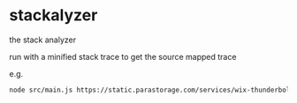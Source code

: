 # stackalyzer


the stack analyzer

run with a minified stack trace to get the source mapped trace

e.g.

```bash
node src/main.js https://static.parastorage.com/services/wix-thunderbolt-ds/dist/thunderboltViewerManager.d32d5e49.chunk.min.js:1:4366034
```
